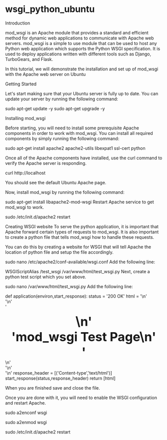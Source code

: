 # wsgi_python_ubuntu

Introduction

mod_wsgi is an Apache module that provides a standard and efficient method for dynamic web applications to communicate with Apache web servers. mod_wsgi is a simple to use module that can be used to host any Python web application which supports the Python WSGI specification. It is used to deploy applications written with different tools such as Django, TurboGears, and Flask.

In this tutorial, we will demonstrate the installation and set up of mod_wsgi with the Apache web server on Ubuntu

Getting Started

Let's start making sure that your Ubuntu server is fully up to date. You can update your server by running the following command:

sudo apt-get update -y
sudo apt-get upgrade -y


Installing mod_wsgi

Before starting, you will need to install some prerequisite Apache components in order to work with mod_wsgi. You can install all required components by simply running the following command:

sudo apt-get install apache2 apache2-utils libexpat1 ssl-cert python

Once all of the Apache components have installed, use the curl command to verify the Apache server is responding.

curl http://localhost

You should see the default Ubuntu Apache page.

Now, install mod_wsgi by running the following command:

sudo apt-get install libapache2-mod-wsgi
Restart Apache service to get mod_wsgi to work.

sudo /etc/init.d/apache2 restart

Creating WSGI website
To serve the python application, it is important that Apache forward certain types of requests to mod_wsgi. It is also important to create a python file that tells mod_wsgi how to handle these requests.

You can do this by creating a website for WSGI that will tell Apache the location of python file and setup the file accordingly.

sudo nano /etc/apache2/conf-available/wsgi.conf
Add the following line:

WSGIScriptAlias /test_wsgi /var/www/html/test_wsgi.py
Next, create a python test script which you set above.

sudo nano  /var/www/html/test_wsgi.py
Add the following line:

def application(environ,start_response):
    status = '200 OK'
    html = '<html>\n' \
           '<body>\n' \
           '<div style="width: 100%; font-size: 40px; font-weight: bold; text-align: center;">\n' \
           'mod_wsgi Test Page\n' \
           '</div>\n' \
           '</body>\n' \
           '</html>\n'
    response_header = [('Content-type','text/html')]
    start_response(status,response_header)
    return [html]


When you are finished save and close the file.

Once you are done with it, you will need to enable the WSGI configuration and restart Apache.

sudo a2enconf wsgi

sudo a2enmod wsgi

sudo /etc/init.d/apache2 restart


